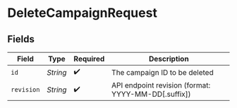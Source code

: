 # DeleteCampaignRequest


## Fields

| Field                                               | Type                                                | Required                                            | Description                                         |
| --------------------------------------------------- | --------------------------------------------------- | --------------------------------------------------- | --------------------------------------------------- |
| `id`                                                | *String*                                            | :heavy_check_mark:                                  | The campaign ID to be deleted                       |
| `revision`                                          | *String*                                            | :heavy_check_mark:                                  | API endpoint revision (format: YYYY-MM-DD[.suffix]) |